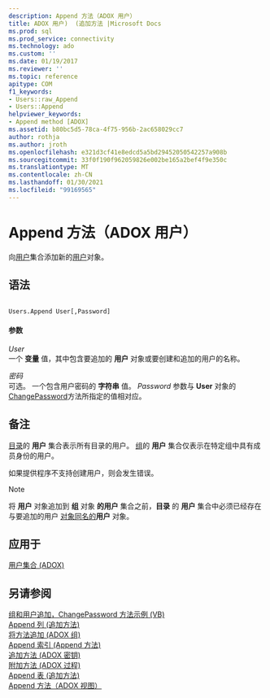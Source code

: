 ```yaml
---
description: Append 方法（ADOX 用户）
title: ADOX 用户)  (追加方法 |Microsoft Docs
ms.prod: sql
ms.prod_service: connectivity
ms.technology: ado
ms.custom: ''
ms.date: 01/19/2017
ms.reviewer: ''
ms.topic: reference
apitype: COM
f1_keywords:
- Users::raw_Append
- Users::Append
helpviewer_keywords:
- Append method [ADOX]
ms.assetid: b80bc5d5-78ca-4f75-956b-2ac658029cc7
author: rothja
ms.author: jroth
ms.openlocfilehash: e321d3cf41e8edcd5a5bd29452050542257a908b
ms.sourcegitcommit: 33f0f190f962059826e002be165a2bef4f9e350c
ms.translationtype: MT
ms.contentlocale: zh-CN
ms.lasthandoff: 01/30/2021
ms.locfileid: "99169565"
---
```

# <a name="append-method-adox-users"></a>Append 方法（ADOX 用户）
向[用户](./users-collection-adox.md)集合添加新的[用户](./user-object-adox.md)对象。  
  
## <a name="syntax"></a>语法  
  
```  
  
Users.Append User[,Password]  
```  
  
#### <a name="parameters"></a>参数  
 *User*  
 一个 **变量** 值，其中包含要追加的 **用户** 对象或要创建和追加的用户的名称。  
  
 *密码*  
 可选。 一个包含用户密码的 **字符串** 值。 *Password* 参数与 **User** 对象的 [ChangePassword](./changepassword-method-adox.md)方法所指定的值相对应。  
  
## <a name="remarks"></a>备注  
 [目录](./catalog-object-adox.md)的 **用户** 集合表示所有目录的用户。 [组](./group-object-adox.md)的 **用户** 集合仅表示在特定组中具有成员身份的用户。  
  
 如果提供程序不支持创建用户，则会发生错误。  
  
> [!NOTE]
>  将 **用户** 对象追加到 **组** 对象 **的用户** 集合之前，**目录** 的 **用户** 集合中必须已经存在与要追加的用户 [对象同名的](./name-property-adox.md)**用户** 对象。  
  
## <a name="applies-to"></a>应用于  
 [用户集合 (ADOX)](./users-collection-adox.md)  
  
## <a name="see-also"></a>另请参阅  
 [组和用户追加，ChangePassword 方法示例 (VB) ](./groups-and-users-append-changepassword-methods-example-vb.md)   
 [Append 列 (追加方法) ](./append-method-adox-columns.md)   
 [将方法追加 (ADOX 组) ](./append-method-adox-groups.md)   
 [Append 索引 (Append 方法) ](./append-method-adox-indexes.md)   
 [追加方法 (ADOX 密钥) ](./append-method-adox-keys.md)   
 [附加方法 (ADOX 过程) ](./append-method-adox-procedures.md)   
 [Append 表 (追加方法) ](./append-method-adox-tables.md)   
 [Append 方法（ADOX 视图）](./append-method-adox-views.md)
